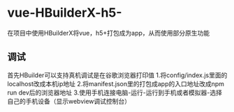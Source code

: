 # vue-HBuilderX-h5-
在项目中使用HBuilderX将vue，h5+打包成为app，从而使用部分原生功能
## 调试
首先HBuilder可以支持真机调试是在谷歌浏览器打印值
1.将config/index.js里面的localhost改成本机ip地址
2.将manifest.json里的打包成app的入口地址改成npm run dev后的浏览器地址
3.使用手机连接电脑-运行-运行到手机或者模拟器-选择自己的手机设备（显示webview调试控制台）
